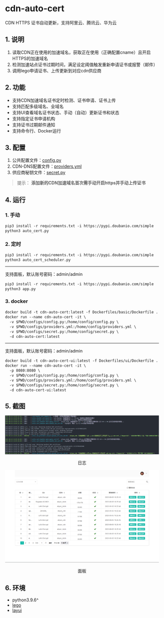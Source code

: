 # cdn-auto-cert
CDN HTTPS 证书自动更新，支持阿里云、腾讯云、华为云

## 1. 说明
1. 读取CDN正在使用的加速域名，获取正在使用（正确配置cname）且开启HTTPS的加速域名
2. 检测加速站点证书过期时间，满足设定阈值触发重新申请证书或报警（邮件）
3. 调用lego申请证书、上传更新到对应cdn供应商

## 2. 功能
+ 支持CDN加速域名证书定时检测、证书申请、证书上传
+ 支持匹配多级域名、全域名
+ 支持UI查看域名证书状态、手动（自动）更新证书和状态
+ 支持指定证书申请机构
+ 支持证书过期邮件通知
+ 支持命令行、Docker运行

## 3. 配置
1. 公共配置文件：[config.py](./configs/config.py)
2. CDN-DNS配置文件：[providers.yml](./configs/providers.yml)
3. 供应商秘钥文件：[secret.py](./configs/secret.py)
> 提示：
**添加新的CDN加速域名首次需手动开启https并手动上传证书**

## 4. 运行
### 1. 手动
``` shell
pip3 install -r requirements.txt -i https://pypi.doubanio.com/simple
python3 auto_cert.py
```

### 2. 定时
```shell
pip3 install -r requirements.txt -i https://pypi.doubanio.com/simple
python3 auto_cert_scheduler.py
```
---
支持面板，默认账号密码：admin/admin
```shell
pip3 install -r requirements.txt -i https://pypi.doubanio.com/simple
python3 app.py
```
### 3. docker
```shell
docker build -t cdn-auto-cert:latest -f Dockerfiles/basic/Dockerfile .
docker run --name cdn-auto-cert -it \
  -v $PWD/configs/config.py:/home/config/config.py \
  -v $PWD/configs/providers.yml:/home/config/providers.yml \
  -v $PWD/configs/secret.py:/home/config/secret.py \
  -d cdn-auto-cert:latest
```
---
支持面板，默认账号密码：admin/admin
```shell
docker build -t cdn-auto-cert-ui:latest -f Dockerfiles/ui/Dockerfile .
docker run --name cdn-auto-cert -it \
  -p 8080:8080 \
  -v $PWD/configs/config.py:/home/config/config.py \
  -v $PWD/configs/providers.yml:/home/config/providers.yml \
  -v $PWD/configs/secret.py:/home/config/secret.py \
  -d cdn-auto-cert-ui:latest
```

## 5. 截图
<div align="center">
  <img alt="cdn-auto-cert" src="./docs/images/screenshot.png">
  <p>日志</p>
  <img alt="cdn-auto-cert" src="./docs/images/ui.png">
  <p>面板</p>
</div>

## 6. 环境
+ python3.9.6^
+ [lego](https://github.com/go-acme/lego)
+ [layui](https://github.com/layui/layui)
